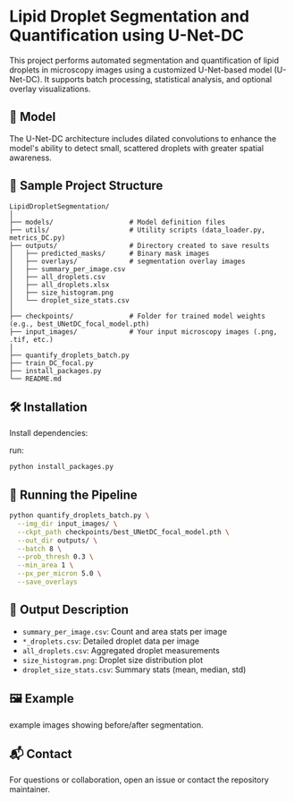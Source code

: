 # Lipid Droplet Segmentation and Quantification using U-Net-DC

This project performs automated segmentation and quantification of lipid droplets in microscopy images using a customized U-Net-based model (U-Net-DC). It supports batch processing, statistical analysis, and optional overlay visualizations.

## 🧠 Model

The U-Net-DC architecture includes dilated convolutions to enhance the model's ability to detect small, scattered droplets with greater spatial awareness.

## 📂 Sample Project Structure

```plaintext
LipidDropletSegmentation/
│
├── models/                   # Model definition files
├── utils/                    # Utility scripts (data_loader.py, metrics_DC.py)
├── outputs/                  # Directory created to save results
│   ├── predicted_masks/      # Binary mask images
│   ├── overlays/             # segmentation overlay images
│   ├── summary_per_image.csv
│   ├── all_droplets.csv
│   ├── all_droplets.xlsx
│   ├── size_histogram.png
│   └── droplet_size_stats.csv
│
├── checkpoints/              # Folder for trained model weights (e.g., best_UNetDC_focal_model.pth)
├── input_images/             # Your input microscopy images (.png, .tif, etc.)
│
├── quantify_droplets_batch.py
├── train_DC_focal.py
├── install_packages.py
└── README.md
```

## 🛠️ Installation

Install dependencies:

 run:

```bash
python install_packages.py
```

## 🚀 Running the Pipeline

```bash
python quantify_droplets_batch.py \
  --img_dir input_images/ \
  --ckpt_path checkpoints/best_UNetDC_focal_model.pth \
  --out_dir outputs/ \
  --batch 8 \
  --prob_thresh 0.3 \
  --min_area 1 \
  --px_per_micron 5.0 \
  --save_overlays
```

## 📄 Output Description

- `summary_per_image.csv`: Count and area stats per image
- `*_droplets.csv`: Detailed droplet data per image
- `all_droplets.csv`: Aggregated droplet measurements
- `size_histogram.png`: Droplet size distribution plot
- `droplet_size_stats.csv`: Summary stats (mean, median, std)

## 🖼 Example

 example images showing before/after segmentation.


## 📬 Contact

For questions or collaboration, open an issue or contact the repository maintainer.
